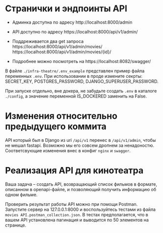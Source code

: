 # Странички и эндпоинты API
- Админка доступна по адресу
http://localhost:8000/admin

- API доступно по адресу
https://localhost:8000/api/v1/admin/

- Поддреживается два get запроса
https://localhost:8000/api/v1/admin/movies/
https://localhost:8000/api/v1/admin/movies/{id}/

- Подробнее можно посмотреть на
https://localhost:8082/swagger/

В файле `./infra-theatre/.env_example` представлен пример файла переменных `.env`.
При использовании в проде измените секрты:
SECRET_KEY, POSTGRES_PASSWORD, DJANGO_SUPERUSER_PASSWORD.

При запуске отдельно, вне докера, не забудьте создать `.env` в каталоге `./config`, а значение переменной IS_DOCKERED заменить на False.

# Изменения относительно предыдущего коммита
API который был в Django из uri `/api/v1` перенес в `/api/v1/admin`, чтобы не мешал fastapi. Возможно мы его совсем дропнем за ненадоностю. Соответсвующие изменения внес в конфиг `nginx` и `swagger`.


# Реализация API для кинотеатра

Ваша задача – создать API, возвращающий список фильмов в формате, описанном в openapi-файле, и позволяющий получить информацию об одном фильме.

Проверить результат работы API можно при помощи Postman. Запустите сервер на 127.0.0.1:8000 и воспользуйтесь тестами из файла `movies API.postman_collection.json`. В тестах предполагается, что в вашем API установлена пагинация и выводится по 50 элементов на странице.
